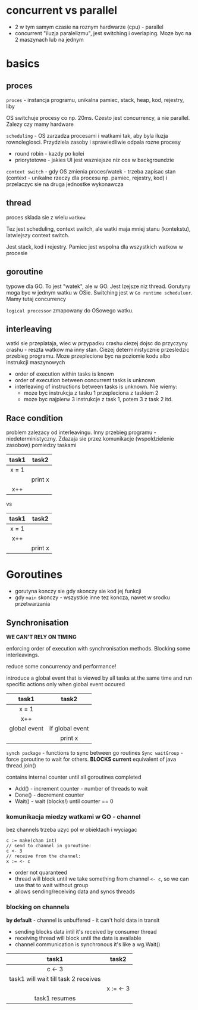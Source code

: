 # concurrent vs parallel
* 2 w tym samym czasie na roznym hardwarze (cpu) - parallel
* concurrent "iluzja paralelizmu", jest switching i overlaping. Moze byc na 2 maszynach lub na jednym

# basics 

## proces
`proces` - instancja programu, unikalna pamiec, stack, heap, kod, rejestry, liby

OS switchuje procesy co np. 20ms. Czesto jest concurrency, a nie parallel. Zalezy czy mamy hardware

`scheduling` - OS zarzadza procesami i watkami tak, aby byla iluzja rownoleglosci. Przydziela zasoby i sprawiedliwie odpala rozne procesy
* round robin - kazdy po kolei
* priorytetowe - jakies UI jest wazniejsze niz cos w backgroundzie

`context switch` - gdy OS zmienia proces/watek - trzeba zapisac stan (context - unikalne rzeczy dla procesu np. pamiec, rejestry, kod) i przelaczyc sie na druga jednostke wykonawcza

## thread
proces sklada sie z wielu `watkow`.

Tez jest scheduling, context switch, ale watki maja mniej stanu (kontekstu), latwiejszy context switch.

Jest stack, kod i rejestry. Pamiec jest wspolna dla wszystkich watkow w procesie

## goroutine
typowe dla GO. To jest "watek", ale w GO. Jest lzejsze niz thread. Gorutyny moga byc w jednym watku w OSie. Switching jest w `Go runtime scheduluer`. Mamy tutaj concurrency

`logical processor` zmapowany do OSowego watku.

## interleaving
watki sie przeplataja, wiec w przypadku crashu ciezej dojsc do przyczyny crashu - reszta watkow ma inny stan. Ciezej deterministycznie przesledzic przebieg programu. Moze przeplecione byc na poziomie kodu albo instrukcji maszynowych

* order of execution within tasks is known
* order of execution between concurrent tasks is unknown
* interleaving of instructions between tasks is unknown. Nie wiemy:
    * moze byc instrukcja z tasku 1 przepleciona z taskiem 2
    * moze byc najpierw 3 instrukcje z task 1, potem 3 z task 2 itd.


## Race condition
problem zalezacy od interleavingu. Inny przebieg programu - niedeterministyczny. Zdazaja sie przez komunikacje (wspoldzielenie zasobow) pomiedzy taskami 

|task1    |task2    |
|:-:      |:-:      |
|  x = 1  |         |
|         | print x |
|  x++    |         |

vs

|task1    |task2    |
|:-:      |:-:      |
|  x = 1  |         |
|  x++    |         |
|         | print x |

# Goroutines
* gorutyna konczy sie gdy skonczy sie kod jej funkcji
* gdy `main` skonczy - wszystkie inne tez koncza, nawet w srodku przetwarzania

## Synchronisation
**WE CAN'T RELY ON TIMING**

enforcing order of execution with synchronisation methods. Blocking some interleavings. 

reduce some concurrency and performance!

introduce a global event that is viewed by all tasks at the same time and run specific actions only when global event occured

|task1                |task2            |
|:-:                  |:-:              |
|  x = 1              |                 |
|  x++                |                 |
| global event        | if global event |
|                     |     print x     |

`synch package` - functions to sync between go routines
`Sync waitGroup` - force goroutine to wait for others. **BLOCKS current**
equivalent of java thread.join()

contains internal counter until all goroutines completed
* Add() - increment counter - number of threads to wait
* Done() - decrement counter
* Wait() - wait (blocks!) until counter == 0

### komunikacja miedzy watkami w GO - channel
bez channels trzeba uzyc pol w obiektach i wyciagac

```
c := make(chan int)
// send to channel in goroutine:
c <- 3
// receive from the channel:
x := <- c
```
* order not quaranteed
* thread will block until we take something from channel `<- c`, so we can use that to wait without group
* allows sending/receiving data and syncs threads


### blocking on channels
**by default** - channel is unbuffered - it can't hold data in transit
* sending blocks data intil it's received by consumer thread
* receiving thread will block until the data is available
* channel communication is synchronous it's like a wg.Wait()

|task1                                      |task2     |
|:-:                                        |:-:       |
|  c <- 3                                   |          | 
|  task1 will wait till task 2 receives     |          |
|                                           | x := <- 3|
|  task1 resumes                            |          |



